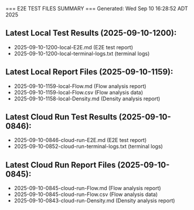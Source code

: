 === E2E TEST FILES SUMMARY ===
Generated: Wed Sep 10 16:28:52 ADT 2025

## Latest Local Test Results (2025-09-10-1200):
- 2025-09-10-1200-local-E2E.md (E2E test report)
- 2025-09-10-1200-local-terminal-logs.txt (terminal logs)

## Latest Local Report Files (2025-09-10-1159):
- 2025-09-10-1159-local-Flow.md (Flow analysis report)
- 2025-09-10-1159-local-Flow.csv (Flow analysis data)
- 2025-09-10-1158-local-Density.md (Density analysis report)

## Latest Cloud Run Test Results (2025-09-10-0846):
- 2025-09-10-0846-cloud-run-E2E.md (E2E test report)
- 2025-09-10-0852-cloud-run-terminal-logs.txt (terminal logs)

## Latest Cloud Run Report Files (2025-09-10-0845):
- 2025-09-10-0845-cloud-run-Flow.md (Flow analysis report)
- 2025-09-10-0845-cloud-run-Flow.csv (Flow analysis data)
- 2025-09-10-0843-cloud-run-Density.md (Density analysis report)
